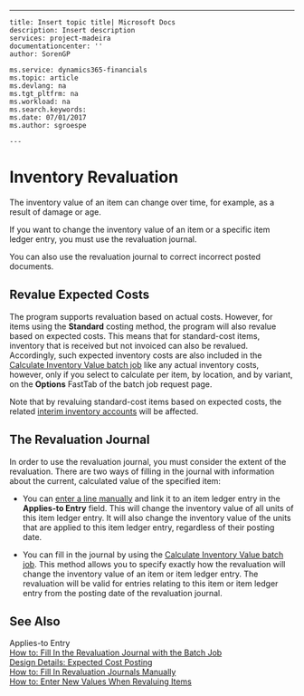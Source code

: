 ---
    title: Insert topic title| Microsoft Docs
    description: Insert description
    services: project-madeira
    documentationcenter: ''
    author: SorenGP

    ms.service: dynamics365-financials
    ms.topic: article
    ms.devlang: na
    ms.tgt_pltfrm: na
    ms.workload: na
    ms.search.keywords:
    ms.date: 07/01/2017
    ms.author: sgroespe

    ---
# Inventory Revaluation
The inventory value of an item can change over time, for example, as a result of damage or age.  
  
 If you want to change the inventory value of an item or a specific item ledger entry, you must use the revaluation journal.  
  
 You can also use the revaluation journal to correct incorrect posted documents.  
  
## Revalue Expected Costs  
 The program supports revaluation based on actual costs. However, for items using the **Standard** costing method, the program will also revalue based on expected costs. This means that for standard-cost items, inventory that is received but not invoiced can also be revalued. Accordingly, such expected inventory costs are also included in the [Calculate Inventory Value batch job](../how-to-fill-in-the-revaluation-journal-with-the-batch-job.md) like any actual inventory costs, however, only if you select to calculate per item, by location, and by variant, on the **Options** FastTab of the batch job request page.  
  
 Note that by revaluing standard-cost items based on expected costs, the related [interim inventory accounts](../\($%20T_5813_5800%20Inventory%20Account%20\(Interim\)%20$\).md) will be affected.  
  
## The Revaluation Journal  
 In order to use the revaluation journal, you must consider the extent of the revaluation. There are two ways of filling in the journal with information about the current, calculated value of the specified item:  
  
-   You can [enter a line manually](../how-to-fill-in-revaluation-journals-manually.md) and link it to an item ledger entry in the **Applies-to Entry** field. This will change the inventory value of all units of this item ledger entry. It will also change the inventory value of the units that are applied to this item ledger entry, regardless of their posting date.  
  
-   You can fill in the journal by using the [Calculate Inventory Value batch job](../how-to-fill-in-the-revaluation-journal-with-the-batch-job.md). This method allows you to specify exactly how the revaluation will change the inventory value of an item or item ledger entry. The revaluation will be valid for entries relating to this item or item ledger entry from the posting date of the revaluation journal.  
  
## See Also  
 Applies-to Entry   
 [How to: Fill In the Revaluation Journal with the Batch Job](../how-to-fill-in-the-revaluation-journal-with-the-batch-job.md)   
 [Design Details: Expected Cost Posting](design-details-expected-cost-posting.md)   
 [How to: Fill In Revaluation Journals Manually](../how-to-fill-in-revaluation-journals-manually.md)   
 [How to: Enter New Values When Revaluing Items](../how-to-enter-new-values-when-revaluing-items.md)
